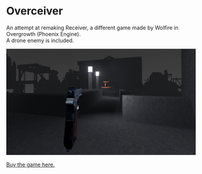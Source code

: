 # Overceiver
An attempt at remaking Receiver, a different game made by Wolfire in Overgrowth (Phoenix Engine).  
A drone enemy is included.  

![Overceiver](receiver/Data/Images/overceiver_full.jpg "Overceiver")

[Buy the game here.](http://www.wolfire.com/overgrowth)
